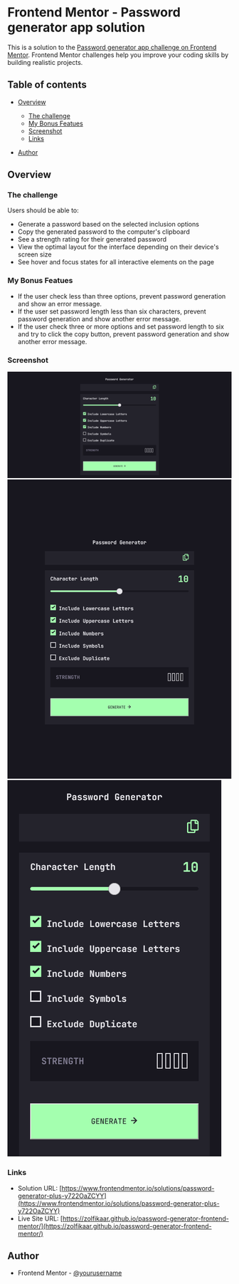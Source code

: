 # Frontend Mentor - Password generator app solution

This is a solution to the [Password generator app challenge on Frontend Mentor](https://www.frontendmentor.io/challenges/password-generator-app-Mr8CLycqjh). Frontend Mentor challenges help you improve your coding skills by building realistic projects.

## Table of contents

- [Overview](#overview)

  - [The challenge](#the-challenge)
  - [My Bonus Featues](#My-Bonus-Featues)
  - [Screenshot](#screenshot)
  - [Links](#links)

- [Author](#author)

## Overview

### The challenge

Users should be able to:

- Generate a password based on the selected inclusion options
- Copy the generated password to the computer's clipboard
- See a strength rating for their generated password
- View the optimal layout for the interface depending on their device's screen size
- See hover and focus states for all interactive elements on the page

### My Bonus Featues

- If the user check less than three options, prevent password generation and show an error message.
- If the user set password length less than six characters, prevent password generation and show another error message.
- If the user check three or more options and set password length to six and try to click the copy button, prevent password generation and show another error message.

### Screenshot

![](./screenshots/desktop.png)
![](./screenshots/tablet.png)
![](./screenshots/mobile.png)

### Links

- Solution URL: [https://www.frontendmentor.io/solutions/password-generator-plus-y722OaZCYY](https://www.frontendmentor.io/solutions/password-generator-plus-y722OaZCYY)
- Live Site URL: [https://zolfikaar.github.io/password-generator-frontend-mentor/](https://zolfikaar.github.io/password-generator-frontend-mentor/)

## Author

- Frontend Mentor - [@yourusername](https://www.frontendmentor.io/profile/yourusername)

